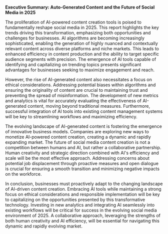 **Executive Summary: Auto-Generated Content and the Future of Social Media in 2025**

The proliferation of AI-powered content creation tools is poised to fundamentally reshape social media in 2025.  This report highlights the key trends driving this transformation, emphasizing both opportunities and challenges for businesses.  AI algorithms are becoming increasingly sophisticated, enabling the generation of highly nuanced and contextually relevant content across diverse platforms and niche markets.  This leads to enhanced efficiency in content production and the ability to target specific audience segments with precision.  The emergence of AI tools capable of identifying and capitalizing on trending topics presents significant advantages for businesses seeking to maximize engagement and reach.

However, the rise of AI-generated content also necessitates a focus on ethical considerations.  Addressing potential biases within algorithms and ensuring the originality of content are crucial to maintaining trust and preventing the spread of misinformation.  The development of new metrics and analytics is vital for accurately evaluating the effectiveness of AI-generated content, moving beyond traditional measures.  Furthermore, successful integration of AI tools into existing content management systems will be key to streamlining workflows and maximizing efficiency.

The evolving landscape of AI-generated content is fostering the emergence of innovative business models.  Companies are exploring new ways to monetize AI-powered content creation, creating a dynamic and rapidly expanding market.  The future of social media content creation is not a competition between humans and AI, but rather a collaborative partnership.  Human creativity and strategic direction combined with AI's efficiency and scale will be the most effective approach.  Addressing concerns about potential job displacement through proactive measures and open dialogue is crucial for ensuring a smooth transition and minimizing negative impacts on the workforce.

In conclusion, businesses must proactively adapt to the changing landscape of AI-driven content creation.  Embracing AI tools while maintaining a strong focus on ethical considerations and responsible implementation will be key to capitalizing on the opportunities presented by this transformative technology.  Investing in new analytics and integrating AI seamlessly into existing workflows will be critical for success in the evolving social media environment of 2025.  A collaborative approach, leveraging the strengths of both human creativity and AI efficiency, will be essential for navigating this dynamic and rapidly evolving market.